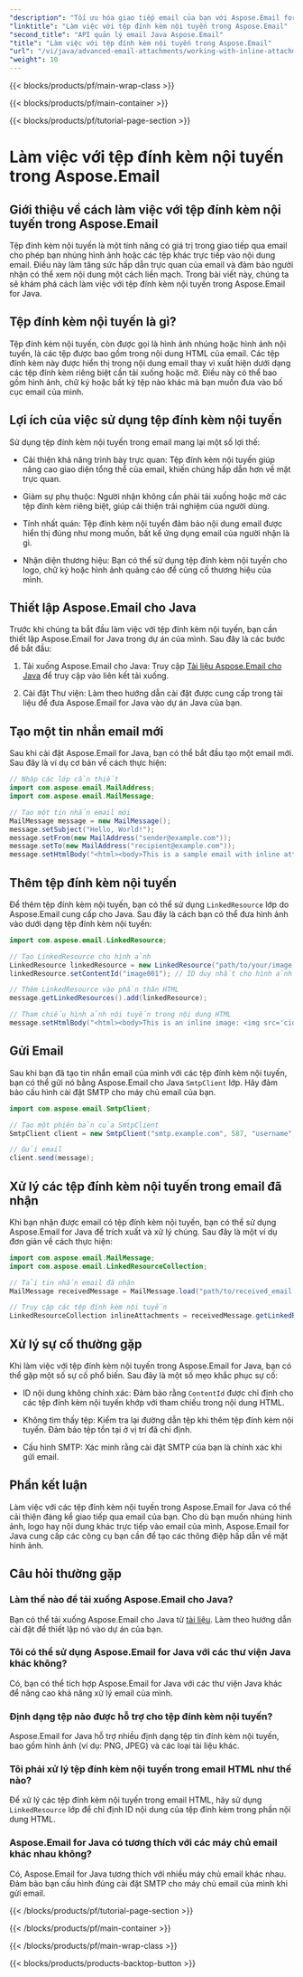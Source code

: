 ```yaml
---
"description": "Tối ưu hóa giao tiếp email của bạn với Aspose.Email for Java. Tìm hiểu cách làm việc với tệp đính kèm nội tuyến trong hướng dẫn toàn diện này."
"linktitle": "Làm việc với tệp đính kèm nội tuyến trong Aspose.Email"
"second_title": "API quản lý email Java Aspose.Email"
"title": "Làm việc với tệp đính kèm nội tuyến trong Aspose.Email"
"url": "/vi/java/advanced-email-attachments/working-with-inline-attachments/"
"weight": 10
---
```


{{< blocks/products/pf/main-wrap-class >}}

{{< blocks/products/pf/main-container >}}

{{< blocks/products/pf/tutorial-page-section >}}

# Làm việc với tệp đính kèm nội tuyến trong Aspose.Email


## Giới thiệu về cách làm việc với tệp đính kèm nội tuyến trong Aspose.Email

Tệp đính kèm nội tuyến là một tính năng có giá trị trong giao tiếp qua email cho phép bạn nhúng hình ảnh hoặc các tệp khác trực tiếp vào nội dung email. Điều này làm tăng sức hấp dẫn trực quan của email và đảm bảo người nhận có thể xem nội dung một cách liền mạch. Trong bài viết này, chúng ta sẽ khám phá cách làm việc với tệp đính kèm nội tuyến trong Aspose.Email for Java.

## Tệp đính kèm nội tuyến là gì?

Tệp đính kèm nội tuyến, còn được gọi là hình ảnh nhúng hoặc hình ảnh nội tuyến, là các tệp được bao gồm trong nội dung HTML của email. Các tệp đính kèm này được hiển thị trong nội dung email thay vì xuất hiện dưới dạng các tệp đính kèm riêng biệt cần tải xuống hoặc mở. Điều này có thể bao gồm hình ảnh, chữ ký hoặc bất kỳ tệp nào khác mà bạn muốn đưa vào bố cục email của mình.

## Lợi ích của việc sử dụng tệp đính kèm nội tuyến

Sử dụng tệp đính kèm nội tuyến trong email mang lại một số lợi thế:

- Cải thiện khả năng trình bày trực quan: Tệp đính kèm nội tuyến giúp nâng cao giao diện tổng thể của email, khiến chúng hấp dẫn hơn về mặt trực quan.

- Giảm sự phụ thuộc: Người nhận không cần phải tải xuống hoặc mở các tệp đính kèm riêng biệt, giúp cải thiện trải nghiệm của người dùng.

- Tính nhất quán: Tệp đính kèm nội tuyến đảm bảo nội dung email được hiển thị đúng như mong muốn, bất kể ứng dụng email của người nhận là gì.

- Nhận diện thương hiệu: Bạn có thể sử dụng tệp đính kèm nội tuyến cho logo, chữ ký hoặc hình ảnh quảng cáo để củng cố thương hiệu của mình.

## Thiết lập Aspose.Email cho Java

Trước khi chúng ta bắt đầu làm việc với tệp đính kèm nội tuyến, bạn cần thiết lập Aspose.Email for Java trong dự án của mình. Sau đây là các bước để bắt đầu:

1. Tải xuống Aspose.Email cho Java: Truy cập [Tài liệu Aspose.Email cho Java](https://reference.aspose.com/email/java/) để truy cập vào liên kết tải xuống.

2. Cài đặt Thư viện: Làm theo hướng dẫn cài đặt được cung cấp trong tài liệu để đưa Aspose.Email for Java vào dự án Java của bạn.

## Tạo một tin nhắn email mới

Sau khi cài đặt Aspose.Email for Java, bạn có thể bắt đầu tạo một email mới. Sau đây là ví dụ cơ bản về cách thực hiện:

```java
// Nhập các lớp cần thiết
import com.aspose.email.MailAddress;
import com.aspose.email.MailMessage;

// Tạo một tin nhắn email mới
MailMessage message = new MailMessage();
message.setSubject("Hello, World!");
message.setFrom(new MailAddress("sender@example.com"));
message.setTo(new MailAddress("recipient@example.com"));
message.setHtmlBody("<html><body>This is a sample email with inline attachments.</body></html>");
```

## Thêm tệp đính kèm nội tuyến

Để thêm tệp đính kèm nội tuyến, bạn có thể sử dụng `LinkedResource` lớp do Aspose.Email cung cấp cho Java. Sau đây là cách bạn có thể đưa hình ảnh vào dưới dạng tệp đính kèm nội tuyến:

```java
import com.aspose.email.LinkedResource;

// Tạo LinkedResource cho hình ảnh
LinkedResource linkedResource = new LinkedResource("path/to/your/image.png");
linkedResource.setContentId("image001"); // ID duy nhất cho hình ảnh nội tuyến

// Thêm LinkedResource vào phần thân HTML
message.getLinkedResources().add(linkedResource);

// Tham chiếu hình ảnh nội tuyến trong nội dung HTML
message.setHtmlBody("<html><body>This is an inline image: <img src='cid:image001'></body></html>");
```

## Gửi Email

Sau khi bạn đã tạo tin nhắn email của mình với các tệp đính kèm nội tuyến, bạn có thể gửi nó bằng Aspose.Email cho Java `SmtpClient` lớp. Hãy đảm bảo cấu hình cài đặt SMTP cho máy chủ email của bạn.

```java
import com.aspose.email.SmtpClient;

// Tạo một phiên bản của SmtpClient
SmtpClient client = new SmtpClient("smtp.example.com", 587, "username", "password");

// Gửi email
client.send(message);
```

## Xử lý các tệp đính kèm nội tuyến trong email đã nhận

Khi bạn nhận được email có tệp đính kèm nội tuyến, bạn có thể sử dụng Aspose.Email for Java để trích xuất và xử lý chúng. Sau đây là một ví dụ đơn giản về cách thực hiện:

```java
import com.aspose.email.MailMessage;
import com.aspose.email.LinkedResourceCollection;

// Tải tin nhắn email đã nhận
MailMessage receivedMessage = MailMessage.load("path/to/received_email.eml");

// Truy cập các tệp đính kèm nội tuyến
LinkedResourceCollection inlineAttachments = receivedMessage.getLinkedResources();
```

## Xử lý sự cố thường gặp

Khi làm việc với tệp đính kèm nội tuyến trong Aspose.Email for Java, bạn có thể gặp một số sự cố phổ biến. Sau đây là một số mẹo khắc phục sự cố:

- ID nội dung không chính xác: Đảm bảo rằng `ContentId` được chỉ định cho các tệp đính kèm nội tuyến khớp với tham chiếu trong nội dung HTML.

- Không tìm thấy tệp: Kiểm tra lại đường dẫn tệp khi thêm tệp đính kèm nội tuyến. Đảm bảo tệp tồn tại ở vị trí đã chỉ định.

- Cấu hình SMTP: Xác minh rằng cài đặt SMTP của bạn là chính xác khi gửi email.

## Phần kết luận

Làm việc với các tệp đính kèm nội tuyến trong Aspose.Email for Java có thể cải thiện đáng kể giao tiếp qua email của bạn. Cho dù bạn muốn nhúng hình ảnh, logo hay nội dung khác trực tiếp vào email của mình, Aspose.Email for Java cung cấp các công cụ bạn cần để tạo các thông điệp hấp dẫn về mặt hình ảnh.

## Câu hỏi thường gặp

### Làm thế nào để tải xuống Aspose.Email cho Java?

Bạn có thể tải xuống Aspose.Email cho Java từ [tài liệu](https://reference.aspose.com/email/java/). Làm theo hướng dẫn cài đặt để thiết lập nó vào dự án của bạn.

### Tôi có thể sử dụng Aspose.Email for Java với các thư viện Java khác không?

Có, bạn có thể tích hợp Aspose.Email for Java với các thư viện Java khác để nâng cao khả năng xử lý email của mình.

### Định dạng tệp nào được hỗ trợ cho tệp đính kèm nội tuyến?

Aspose.Email for Java hỗ trợ nhiều định dạng tệp tin đính kèm nội tuyến, bao gồm hình ảnh (ví dụ: PNG, JPEG) và các loại tài liệu khác.

### Tôi phải xử lý tệp đính kèm nội tuyến trong email HTML như thế nào?

Để xử lý các tệp đính kèm nội tuyến trong email HTML, hãy sử dụng `LinkedResource` lớp để chỉ định ID nội dung của tệp đính kèm trong phần nội dung HTML.

### Aspose.Email for Java có tương thích với các máy chủ email khác nhau không?

Có, Aspose.Email for Java tương thích với nhiều máy chủ email khác nhau. Đảm bảo bạn cấu hình đúng cài đặt SMTP cho máy chủ email của mình khi gửi email.

{{< /blocks/products/pf/tutorial-page-section >}}

{{< /blocks/products/pf/main-container >}}

{{< /blocks/products/pf/main-wrap-class >}}

{{< blocks/products/products-backtop-button >}}